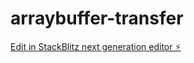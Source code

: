 # arraybuffer-transfer

[Edit in StackBlitz next generation editor ⚡️](https://stackblitz.com/~/github.com/ivancuric/arraybuffer-transfer)